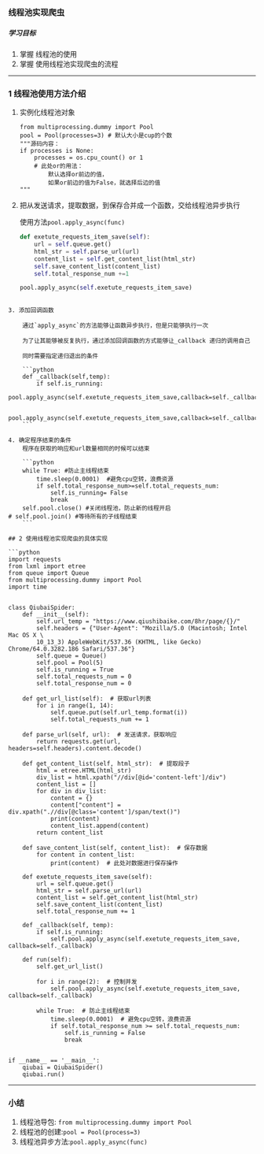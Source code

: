 ### 线程池实现爬虫

##### 学习目标
1. 掌握 线程池的使用
2. 掌握 使用线程池实现爬虫的流程

---------------


### 1 线程池使用方法介绍
1. 实例化线程池对象

    ```
    from multiprocessing.dummy import Pool
    pool = Pool(processes=3) # 默认大小是cup的个数
    """源码内容：
    if processes is None:
        processes = os.cpu_count() or 1 
        # 此处or的用法：
            默认选择or前边的值，
            如果or前边的值为False，就选择后边的值
    """
    ```
2. 把从发送请求，提取数据，到保存合并成一个函数，交给线程池异步执行

    使用方法`pool.apply_async(func)`

    ```python
    def exetute_requests_item_save(self):
        url = self.queue.get()
        html_str = self.parse_url(url)
        content_list = self.get_content_list(html_str)
        self.save_content_list(content_list)
        self.total_response_num +=1
    
    pool.apply_async(self.exetute_requests_item_save)
```

3. 添加回调函数

    通过`apply_async`的方法能够让函数异步执行，但是只能够执行一次
    
    为了让其能够被反复执行，通过添加回调函数的方式能够让_callback 递归的调用自己
    
    同时需要指定递归退出的条件
    
    ```python
    def _callback(self,temp):
        if self.is_running:
             pool.apply_async(self.exetute_requests_item_save,callback=self._callback)
             
    pool.apply_async(self.exetute_requests_item_save,callback=self._callback)
    ```

4. 确定程序结束的条件
    程序在获取的响应和url数量相同的时候可以结束
    
    ```python
    while True: #防止主线程结束
        time.sleep(0.0001)  #避免cpu空转，浪费资源
        if self.total_response_num>=self.total_requests_num:
            self.is_running= False
            break
    self.pool.close() #关闭线程池，防止新的线程开启
# self.pool.join() #等待所有的子线程结束
    ```
    
## 2 使用线程池实现爬虫的具体实现

```python
import requests
from lxml import etree
from queue import Queue
from multiprocessing.dummy import Pool
import time


class QiubaiSpider:
    def __init__(self):
        self.url_temp = "https://www.qiushibaike.com/8hr/page/{}/"
        self.headers = {"User-Agent": "Mozilla/5.0 (Macintosh; Intel Mac OS X \
        10_13_3) AppleWebKit/537.36 (KHTML, like Gecko) Chrome/64.0.3282.186 Safari/537.36"}
        self.queue = Queue()
        self.pool = Pool(5)
        self.is_running = True
        self.total_requests_num = 0
        self.total_response_num = 0

    def get_url_list(self):  # 获取url列表
        for i in range(1, 14):
            self.queue.put(self.url_temp.format(i))
            self.total_requests_num += 1

    def parse_url(self, url):  # 发送请求，获取响应
        return requests.get(url, headers=self.headers).content.decode()

    def get_content_list(self, html_str):  # 提取段子
        html = etree.HTML(html_str)
        div_list = html.xpath("//div[@id='content-left']/div")
        content_list = []
        for div in div_list:
            content = {}
            content["content"] = div.xpath(".//div[@class='content']/span/text()")
            print(content)
            content_list.append(content)
        return content_list

    def save_content_list(self, content_list):  # 保存数据
        for content in content_list:
            print(content)  # 此处对数据进行保存操作

    def exetute_requests_item_save(self):
        url = self.queue.get()
        html_str = self.parse_url(url)
        content_list = self.get_content_list(html_str)
        self.save_content_list(content_list)
        self.total_response_num += 1

    def _callback(self, temp):
        if self.is_running:
            self.pool.apply_async(self.exetute_requests_item_save, callback=self._callback)

    def run(self):
        self.get_url_list()

        for i in range(2):  # 控制并发
            self.pool.apply_async(self.exetute_requests_item_save, callback=self._callback)

        while True:  # 防止主线程结束
            time.sleep(0.0001)  # 避免cpu空转，浪费资源
            if self.total_response_num >= self.total_requests_num:
                self.is_running = False
                break


if __name__ == '__main__':
    qiubai = QiubaiSpider()
    qiubai.run()
```

---------------

### 小结
1. 线程池导包: `from multiprocessing.dummy import Pool`
2. 线程池的创建:`pool = Pool(process=3)`
3. 线程池异步方法:`pool.apply_async(func)`

     


